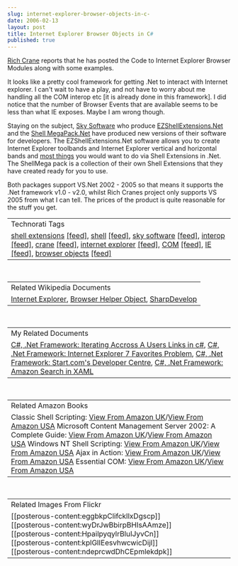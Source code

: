```yaml
---
slug: internet-explorer-browser-objects-in-c-
date: 2006-02-13
layout: post
title: Internet Explorer Browser Objects in C#
published: true
---
```

<a href="http://blogs.msdn.com/rich_crane/archive/2006/02/12/530446.aspx">Rich Crane</a> reports that he has posted the Code to Internet Explorer Browser Modules along with some examples.<p />It looks like a pretty cool framework for getting .Net to interact with Internet explorer. I can't wait to have a play, and not have to worry about me handling all the COM interop etc [it is already done in this framework]. I did notice that the number of Browser Events that are available seems to be less than what IE exposes. Maybe I am wrong though.<p />Staying on the subject, <a href="http://www.ssware.com">Sky Software</a> who produce <a href="http://www.ssware.com/ezshell/ezshell.htm">EZShellExtensions.Net</a> and the <a href="http://www.ssware.com/megapack.htm">Shell MegaPack.Net</a> have produced new versions of their software for developers. The EZShellExtensions.Net software allows you to create Internet Explorer toolbands and Internet Explorer vertical and horizontal bands and <a href="http://www.ssware.com/ezshell/shots.htm">most things</a> you would want to do via Shell Extensions in .Net. The ShellMega pack is a collection of their own Shell Extensions that they have created ready for you to use.<p />Both packages support VS.Net 2002 - 2005 so that means it supports the .Net framework v1.0 - v2.0, whilst Rich Cranes project only supports VS 2005 from what I can tell. The prices of the product is quite reasonable for the stuff you get.<p /><table class="TechnoratiHead TagHeader">
<tr><td>Technorati Tags</td></tr>
<tr class="Technorati"><td>
<a href="http://www.kinlan.co.uk/tag/shell%20extensions" class="Tag" rel="tag">shell extensions</a> <a href="http://feeds.technorati.com/feed/posts/tag/shell%20extensions" class="Tag">[feed]</a>, <a href="http://www.kinlan.co.uk/tag/shell" class="Tag" rel="tag">shell</a> <a href="http://feeds.technorati.com/feed/posts/tag/shell" class="Tag">[feed]</a>, <a href="http://www.kinlan.co.uk/tag/sky%20software" class="Tag" rel="tag">sky software</a> <a href="http://feeds.technorati.com/feed/posts/tag/sky%20software" class="Tag">[feed]</a>, <a href="http://www.kinlan.co.uk/tag/interop" class="Tag" rel="tag">interop</a> <a href="http://feeds.technorati.com/feed/posts/tag/interop" class="Tag">[feed]</a>, <a href="http://www.kinlan.co.uk/tag/crane" class="Tag" rel="tag">crane</a> <a href="http://feeds.technorati.com/feed/posts/tag/crane" class="Tag">[feed]</a>, <a href="http://www.kinlan.co.uk/tag/internet%20explorer" class="Tag" rel="tag">internet explorer</a> <a href="http://feeds.technorati.com/feed/posts/tag/internet%20explorer" class="Tag">[feed]</a>, <a href="http://www.kinlan.co.uk/tag/COM" class="Tag" rel="tag">COM</a> <a href="http://feeds.technorati.com/feed/posts/tag/COM" class="Tag">[feed]</a>, <a href="http://www.kinlan.co.uk/tag/IE" class="Tag" rel="tag">IE</a> <a href="http://feeds.technorati.com/feed/posts/tag/IE" class="Tag">[feed]</a>, <a href="http://www.kinlan.co.uk/tag/browser%20objects" class="Tag" rel="tag">browser objects</a> <a href="http://feeds.technorati.com/feed/posts/tag/browser%20objects" class="Tag">[feed]</a>
</td></tr>
</table><br /><table class="TechnoratiHead TagHeader">
<tr><td>Related Wikipedia Documents</td></tr>
<tr class="Technorati"><td>
<a href="http://en.wikipedia.org/wiki/Internet_Explorer" class="Tag" rel="tag">Internet Explorer</a>, <a href="http://en.wikipedia.org/wiki/Browser_Helper_Object" class="Tag" rel="tag">Browser Helper Object</a>, <a href="http://en.wikipedia.org/wiki/SharpDevelop" class="Tag" rel="tag">SharpDevelop</a>
</td></tr>
</table><br /><table class="TechnoratiHead TagHeader">
<tr><td>My Related Documents</td></tr>
<tr class="Technorati"><td>
<a href="http://www.kinlan.co.uk/2005/04/iterating-accross-users-links-in-c.html" class="Tag" rel="tag">C#, .Net Framework: Iterating Accross A Users Links in c#</a>, <a href="http://www.kinlan.co.uk/2005/08/internet-explorer-7-favorites-problem.html" class="Tag" rel="tag">C#, .Net Framework: Internet Explorer 7 Favorites Problem</a>, <a href="http://www.kinlan.co.uk/2005/09/startcoms-developer-centre.html" class="Tag" rel="tag">C#, .Net Framework: Start.com's Developer Centre</a>, <a href="http://www.kinlan.co.uk/2005/11/amazon-search-in-xaml.html" class="Tag" rel="tag">C#, .Net Framework: Amazon Search in XAML</a>
</td></tr>
</table><br /><table class="TechnoratiHead TagHeader">
<tr><td>Related Amazon Books</td></tr>
<tr class="Technorati"><td>Classic Shell Scripting: <a href="http://www.amazon.co.uk/exec/obidos/redirect?tag=cnetfra-21&amp;link_code=xm2&amp;amp;amp;amp;camp=2025&amp;creative=165953&amp;path=http://www.amazon.co.uk/gp/redirect.html%253fASIN=0596005954%2526tag=cnetfra-21%2526lcode=xm2%2526cID=2025%2526ccmID=165953%2526location=/o/ASIN/0596005954%25253FSubscriptionId=0CM2PVF6VAHJQKW5G782" class="Tag" rel="tag">View From Amazon UK</a>/<a href="http://www.amazon.com/exec/obidos/redirect?tag=cnetfra-20&amp;link_code=xm2&amp;amp;amp;amp;camp=2025&amp;creative=165953&amp;path=http://www.amazon.com/gp/redirect.html%253fASIN=0596005954%2526tag=cnetfra-20%2526lcode=xm2%2526cID=2025%2526ccmID=165953%2526location=/o/ASIN/0596005954%25253FSubscriptionId=0CM2PVF6VAHJQKW5G782" class="Tag" rel="tag">View From Amazon USA</a> Microsoft Content Management Server 2002: A Complete Guide: <a href="http://www.amazon.co.uk/exec/obidos/redirect?tag=cnetfra-21&amp;link_code=xm2&amp;amp;amp;amp;camp=2025&amp;creative=165953&amp;path=http://www.amazon.co.uk/gp/redirect.html%253fASIN=0321194446%2526tag=cnetfra-21%2526lcode=xm2%2526cID=2025%2526ccmID=165953%2526location=/o/ASIN/0321194446%25253FSubscriptionId=0CM2PVF6VAHJQKW5G782" class="Tag" rel="tag">View From Amazon UK</a>/<a href="http://www.amazon.com/exec/obidos/redirect?tag=cnetfra-20&amp;link_code=xm2&amp;amp;amp;amp;camp=2025&amp;creative=165953&amp;path=http://www.amazon.com/gp/redirect.html%253fASIN=0321194446%2526tag=cnetfra-20%2526lcode=xm2%2526cID=2025%2526ccmID=165953%2526location=/o/ASIN/0321194446%25253FSubscriptionId=0CM2PVF6VAHJQKW5G782" class="Tag" rel="tag">View From Amazon USA</a> Windows NT Shell Scripting: <a href="http://www.amazon.co.uk/exec/obidos/redirect?tag=cnetfra-21&amp;link_code=xm2&amp;amp;amp;amp;camp=2025&amp;creative=165953&amp;path=http://www.amazon.co.uk/gp/redirect.html%253fASIN=1578700477%2526tag=cnetfra-21%2526lcode=xm2%2526cID=2025%2526ccmID=165953%2526location=/o/ASIN/1578700477%25253FSubscriptionId=0CM2PVF6VAHJQKW5G782" class="Tag" rel="tag">View From Amazon UK</a>/<a href="http://www.amazon.com/exec/obidos/redirect?tag=cnetfra-20&amp;link_code=xm2&amp;amp;amp;amp;camp=2025&amp;creative=165953&amp;path=http://www.amazon.com/gp/redirect.html%253fASIN=1578700477%2526tag=cnetfra-20%2526lcode=xm2%2526cID=2025%2526ccmID=165953%2526location=/o/ASIN/1578700477%25253FSubscriptionId=0CM2PVF6VAHJQKW5G782" class="Tag" rel="tag">View From Amazon USA</a> Ajax in Action: <a href="http://www.amazon.co.uk/exec/obidos/redirect?tag=cnetfra-21&amp;link_code=xm2&amp;amp;amp;amp;camp=2025&amp;creative=165953&amp;path=http://www.amazon.co.uk/gp/redirect.html%253fASIN=1932394613%2526tag=cnetfra-21%2526lcode=xm2%2526cID=2025%2526ccmID=165953%2526location=/o/ASIN/1932394613%25253FSubscriptionId=0CM2PVF6VAHJQKW5G782" class="Tag" rel="tag">View From Amazon UK</a>/<a href="http://www.amazon.com/exec/obidos/redirect?tag=cnetfra-20&amp;link_code=xm2&amp;amp;amp;amp;camp=2025&amp;creative=165953&amp;path=http://www.amazon.com/gp/redirect.html%253fASIN=1932394613%2526tag=cnetfra-20%2526lcode=xm2%2526cID=2025%2526ccmID=165953%2526location=/o/ASIN/1932394613%25253FSubscriptionId=0CM2PVF6VAHJQKW5G782" class="Tag" rel="tag">View From Amazon USA</a> Essential COM: <a href="http://www.amazon.co.uk/exec/obidos/redirect?tag=cnetfra-21&amp;link_code=xm2&amp;amp;amp;amp;camp=2025&amp;creative=165953&amp;path=http://www.amazon.co.uk/gp/redirect.html%253fASIN=0201634465%2526tag=cnetfra-21%2526lcode=xm2%2526cID=2025%2526ccmID=165953%2526location=/o/ASIN/0201634465%25253FSubscriptionId=0CM2PVF6VAHJQKW5G782" class="Tag" rel="tag">View From Amazon UK</a>/<a href="http://www.amazon.com/exec/obidos/redirect?tag=cnetfra-20&amp;link_code=xm2&amp;amp;amp;amp;camp=2025&amp;creative=165953&amp;path=http://www.amazon.com/gp/redirect.html%253fASIN=0201634465%2526tag=cnetfra-20%2526lcode=xm2%2526cID=2025%2526ccmID=165953%2526location=/o/ASIN/0201634465%25253FSubscriptionId=0CM2PVF6VAHJQKW5G782" class="Tag" rel="tag">View From Amazon USA</a>
</td></tr>
</table><br /><table class="TechnoratiHead TagHeader">
<tr><td>Related Images From Flickr</td></tr>
<tr class="Technorati"><td>
<span style="FLOAT: left;">[[posterous-content:eggbkpClifckllxDgscp]]</span><span style="FLOAT: left;">[[posterous-content:wyDrJwBbirpBHIsAAmze]]</span><span style="FLOAT: left;">[[posterous-content:HpailpyqylrBluIJyvCn]]</span><span style="FLOAT: left;">[[posterous-content:kplGlIEesvhwcwicDijl]]</span><span style="FLOAT: left;">[[posterous-content:ndeprcwdDhCEpmlekdpk]]</span>
</td></tr>
</table><div class="blogger-post-footer"><img class="posterous_download_image" src="https://blogger.googleusercontent.com/tracker/8109338-113983639923404893?l=www.kinlan.co.uk%2Findex.html" height="1" alt="" width="1" /></div>

